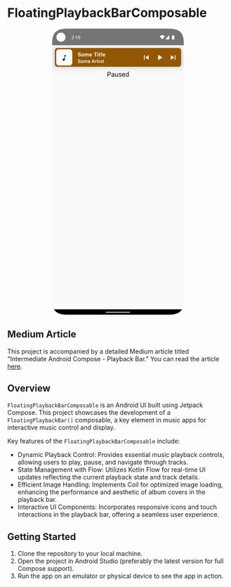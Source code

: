 # FloatingPlaybackBarComposable

<p align="center">
  <img src="./screenshot.png" width="300" />
</p>

## Medium Article

This project is accompanied by a detailed Medium article titled "Intermediate Android Compose - Playback Bar." You can read the article [here](https://medium.com/@kenruizinoue/intermediate-android-composable-playback-bar-e03110cb3c95).

## Overview

`FloatingPlaybackBarComposable` is an Android UI built using Jetpack Compose. This project showcases the development of a `FloatingPlaybackBar()` composable, a key element in music apps for interactive music control and display.

Key features of the `FloatingPlaybackBarComposable` include:

- Dynamic Playback Control: Provides essential music playback controls, allowing users to play, pause, and navigate through tracks.
- State Management with Flow: Utilizes Kotlin Flow for real-time UI updates reflecting the current playback state and track details.
- Efficient Image Handling: Implements Coil for optimized image loading, enhancing the performance and aesthetic of album covers in the playback bar.
- Interactive UI Components: Incorporates responsive icons and touch interactions in the playback bar, offering a seamless user experience.

## Getting Started

1. Clone the repository to your local machine.
2. Open the project in Android Studio (preferably the latest version for full Compose support).
3. Run the app on an emulator or physical device to see the app in action.